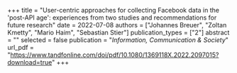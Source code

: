 +++
title = "User-centric approaches for collecting Facebook data in the 'post-API age': experiences from two studies and recommendations for future research"
date = 2022-07-08
authors = ["Johannes Breuer", "Zoltan Kmetty", "Mario Haim", "Sebastian Stier"]
publication_types = ["2"]
abstract = ""
selected = false
publication = "*Information, Communication & Society*"
url_pdf = "https://www.tandfonline.com/doi/pdf/10.1080/1369118X.2022.2097015?download=true"
+++